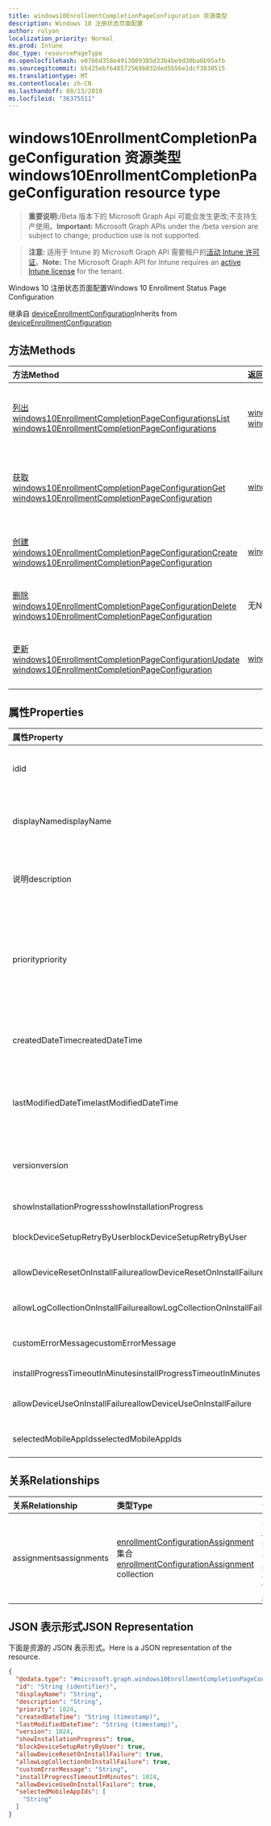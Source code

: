 ```yaml
---
title: windows10EnrollmentCompletionPageConfiguration 资源类型
description: Windows 10 注册状态页面配置
author: rolyon
localization_priority: Normal
ms.prod: Intune
doc_type: resourcePageType
ms.openlocfilehash: e0766d358e4913089385d33b4be9d30ba6b95afb
ms.sourcegitcommit: b5425ebf648572569b032ded5b56e1dcf3830515
ms.translationtype: MT
ms.contentlocale: zh-CN
ms.lasthandoff: 08/13/2019
ms.locfileid: "36375511"
---
```

# <a name="windows10enrollmentcompletionpageconfiguration-resource-type"></a><span data-ttu-id="4ced4-103">windows10EnrollmentCompletionPageConfiguration 资源类型</span><span class="sxs-lookup"><span data-stu-id="4ced4-103">windows10EnrollmentCompletionPageConfiguration resource type</span></span>

> <span data-ttu-id="4ced4-104">**重要说明:**/Beta 版本下的 Microsoft Graph Api 可能会发生更改;不支持生产使用。</span><span class="sxs-lookup"><span data-stu-id="4ced4-104">**Important:** Microsoft Graph APIs under the /beta version are subject to change; production use is not supported.</span></span>

> <span data-ttu-id="4ced4-105">**注意:** 适用于 Intune 的 Microsoft Graph API 需要租户的[活动 Intune 许可证](https://go.microsoft.com/fwlink/?linkid=839381)。</span><span class="sxs-lookup"><span data-stu-id="4ced4-105">**Note:** The Microsoft Graph API for Intune requires an [active Intune license](https://go.microsoft.com/fwlink/?linkid=839381) for the tenant.</span></span>

<span data-ttu-id="4ced4-106">Windows 10 注册状态页面配置</span><span class="sxs-lookup"><span data-stu-id="4ced4-106">Windows 10 Enrollment Status Page Configuration</span></span>


<span data-ttu-id="4ced4-107">继承自 [deviceEnrollmentConfiguration](../resources/intune-onboarding-deviceenrollmentconfiguration.md)</span><span class="sxs-lookup"><span data-stu-id="4ced4-107">Inherits from [deviceEnrollmentConfiguration](../resources/intune-onboarding-deviceenrollmentconfiguration.md)</span></span>

## <a name="methods"></a><span data-ttu-id="4ced4-108">方法</span><span class="sxs-lookup"><span data-stu-id="4ced4-108">Methods</span></span>
|<span data-ttu-id="4ced4-109">方法</span><span class="sxs-lookup"><span data-stu-id="4ced4-109">Method</span></span>|<span data-ttu-id="4ced4-110">返回类型</span><span class="sxs-lookup"><span data-stu-id="4ced4-110">Return Type</span></span>|<span data-ttu-id="4ced4-111">说明</span><span class="sxs-lookup"><span data-stu-id="4ced4-111">Description</span></span>|
|:---|:---|:---|
|[<span data-ttu-id="4ced4-112">列出 windows10EnrollmentCompletionPageConfigurations</span><span class="sxs-lookup"><span data-stu-id="4ced4-112">List windows10EnrollmentCompletionPageConfigurations</span></span>](../api/intune-onboarding-windows10enrollmentcompletionpageconfiguration-list.md)|<span data-ttu-id="4ced4-113">[windows10EnrollmentCompletionPageConfiguration](../resources/intune-onboarding-windows10enrollmentcompletionpageconfiguration.md)集合</span><span class="sxs-lookup"><span data-stu-id="4ced4-113">[windows10EnrollmentCompletionPageConfiguration](../resources/intune-onboarding-windows10enrollmentcompletionpageconfiguration.md) collection</span></span>|<span data-ttu-id="4ced4-114">列出[windows10EnrollmentCompletionPageConfiguration](../resources/intune-onboarding-windows10enrollmentcompletionpageconfiguration.md)对象的属性和关系。</span><span class="sxs-lookup"><span data-stu-id="4ced4-114">List properties and relationships of the [windows10EnrollmentCompletionPageConfiguration](../resources/intune-onboarding-windows10enrollmentcompletionpageconfiguration.md) objects.</span></span>|
|[<span data-ttu-id="4ced4-115">获取 windows10EnrollmentCompletionPageConfiguration</span><span class="sxs-lookup"><span data-stu-id="4ced4-115">Get windows10EnrollmentCompletionPageConfiguration</span></span>](../api/intune-onboarding-windows10enrollmentcompletionpageconfiguration-get.md)|[<span data-ttu-id="4ced4-116">windows10EnrollmentCompletionPageConfiguration</span><span class="sxs-lookup"><span data-stu-id="4ced4-116">windows10EnrollmentCompletionPageConfiguration</span></span>](../resources/intune-onboarding-windows10enrollmentcompletionpageconfiguration.md)|<span data-ttu-id="4ced4-117">读取[windows10EnrollmentCompletionPageConfiguration](../resources/intune-onboarding-windows10enrollmentcompletionpageconfiguration.md)对象的属性和关系。</span><span class="sxs-lookup"><span data-stu-id="4ced4-117">Read properties and relationships of the [windows10EnrollmentCompletionPageConfiguration](../resources/intune-onboarding-windows10enrollmentcompletionpageconfiguration.md) object.</span></span>|
|[<span data-ttu-id="4ced4-118">创建 windows10EnrollmentCompletionPageConfiguration</span><span class="sxs-lookup"><span data-stu-id="4ced4-118">Create windows10EnrollmentCompletionPageConfiguration</span></span>](../api/intune-onboarding-windows10enrollmentcompletionpageconfiguration-create.md)|[<span data-ttu-id="4ced4-119">windows10EnrollmentCompletionPageConfiguration</span><span class="sxs-lookup"><span data-stu-id="4ced4-119">windows10EnrollmentCompletionPageConfiguration</span></span>](../resources/intune-onboarding-windows10enrollmentcompletionpageconfiguration.md)|<span data-ttu-id="4ced4-120">创建新的[windows10EnrollmentCompletionPageConfiguration](../resources/intune-onboarding-windows10enrollmentcompletionpageconfiguration.md)对象。</span><span class="sxs-lookup"><span data-stu-id="4ced4-120">Create a new [windows10EnrollmentCompletionPageConfiguration](../resources/intune-onboarding-windows10enrollmentcompletionpageconfiguration.md) object.</span></span>|
|[<span data-ttu-id="4ced4-121">删除 windows10EnrollmentCompletionPageConfiguration</span><span class="sxs-lookup"><span data-stu-id="4ced4-121">Delete windows10EnrollmentCompletionPageConfiguration</span></span>](../api/intune-onboarding-windows10enrollmentcompletionpageconfiguration-delete.md)|<span data-ttu-id="4ced4-122">无</span><span class="sxs-lookup"><span data-stu-id="4ced4-122">None</span></span>|<span data-ttu-id="4ced4-123">删除[windows10EnrollmentCompletionPageConfiguration](../resources/intune-onboarding-windows10enrollmentcompletionpageconfiguration.md)。</span><span class="sxs-lookup"><span data-stu-id="4ced4-123">Deletes a [windows10EnrollmentCompletionPageConfiguration](../resources/intune-onboarding-windows10enrollmentcompletionpageconfiguration.md).</span></span>|
|[<span data-ttu-id="4ced4-124">更新 windows10EnrollmentCompletionPageConfiguration</span><span class="sxs-lookup"><span data-stu-id="4ced4-124">Update windows10EnrollmentCompletionPageConfiguration</span></span>](../api/intune-onboarding-windows10enrollmentcompletionpageconfiguration-update.md)|[<span data-ttu-id="4ced4-125">windows10EnrollmentCompletionPageConfiguration</span><span class="sxs-lookup"><span data-stu-id="4ced4-125">windows10EnrollmentCompletionPageConfiguration</span></span>](../resources/intune-onboarding-windows10enrollmentcompletionpageconfiguration.md)|<span data-ttu-id="4ced4-126">更新[windows10EnrollmentCompletionPageConfiguration](../resources/intune-onboarding-windows10enrollmentcompletionpageconfiguration.md)对象的属性。</span><span class="sxs-lookup"><span data-stu-id="4ced4-126">Update the properties of a [windows10EnrollmentCompletionPageConfiguration](../resources/intune-onboarding-windows10enrollmentcompletionpageconfiguration.md) object.</span></span>|

## <a name="properties"></a><span data-ttu-id="4ced4-127">属性</span><span class="sxs-lookup"><span data-stu-id="4ced4-127">Properties</span></span>
|<span data-ttu-id="4ced4-128">属性</span><span class="sxs-lookup"><span data-stu-id="4ced4-128">Property</span></span>|<span data-ttu-id="4ced4-129">类型</span><span class="sxs-lookup"><span data-stu-id="4ced4-129">Type</span></span>|<span data-ttu-id="4ced4-130">说明</span><span class="sxs-lookup"><span data-stu-id="4ced4-130">Description</span></span>|
|:---|:---|:---|
|<span data-ttu-id="4ced4-131">id</span><span class="sxs-lookup"><span data-stu-id="4ced4-131">id</span></span>|<span data-ttu-id="4ced4-132">字符串</span><span class="sxs-lookup"><span data-stu-id="4ced4-132">String</span></span>|<span data-ttu-id="4ced4-133">继承自[deviceEnrollmentConfiguration](../resources/intune-onboarding-deviceenrollmentconfiguration.md)的帐户的唯一标识符</span><span class="sxs-lookup"><span data-stu-id="4ced4-133">Unique Identifier for the account Inherited from [deviceEnrollmentConfiguration](../resources/intune-onboarding-deviceenrollmentconfiguration.md)</span></span>|
|<span data-ttu-id="4ced4-134">displayName</span><span class="sxs-lookup"><span data-stu-id="4ced4-134">displayName</span></span>|<span data-ttu-id="4ced4-135">String</span><span class="sxs-lookup"><span data-stu-id="4ced4-135">String</span></span>|<span data-ttu-id="4ced4-136">从[DeviceEnrollmentConfiguration](../resources/intune-onboarding-deviceenrollmentconfiguration.md)继承的设备注册配置的显示名称</span><span class="sxs-lookup"><span data-stu-id="4ced4-136">The display name of the device enrollment configuration Inherited from [deviceEnrollmentConfiguration](../resources/intune-onboarding-deviceenrollmentconfiguration.md)</span></span>|
|<span data-ttu-id="4ced4-137">说明</span><span class="sxs-lookup"><span data-stu-id="4ced4-137">description</span></span>|<span data-ttu-id="4ced4-138">String</span><span class="sxs-lookup"><span data-stu-id="4ced4-138">String</span></span>|<span data-ttu-id="4ced4-139">从[DeviceEnrollmentConfiguration](../resources/intune-onboarding-deviceenrollmentconfiguration.md)继承的设备注册配置的说明</span><span class="sxs-lookup"><span data-stu-id="4ced4-139">The description of the device enrollment configuration Inherited from [deviceEnrollmentConfiguration](../resources/intune-onboarding-deviceenrollmentconfiguration.md)</span></span>|
|<span data-ttu-id="4ced4-140">priority</span><span class="sxs-lookup"><span data-stu-id="4ced4-140">priority</span></span>|<span data-ttu-id="4ced4-141">Int32</span><span class="sxs-lookup"><span data-stu-id="4ced4-141">Int32</span></span>|<span data-ttu-id="4ced4-142">当用户存在于分配有注册配置的多个组中时, 将使用优先级。</span><span class="sxs-lookup"><span data-stu-id="4ced4-142">Priority is used when a user exists in multiple groups that are assigned enrollment configuration.</span></span> <span data-ttu-id="4ced4-143">用户仅限于具有最低优先级值的配置。</span><span class="sxs-lookup"><span data-stu-id="4ced4-143">Users are subject only to the configuration with the lowest priority value.</span></span> <span data-ttu-id="4ced4-144">继承自 [deviceEnrollmentConfiguration](../resources/intune-onboarding-deviceenrollmentconfiguration.md)</span><span class="sxs-lookup"><span data-stu-id="4ced4-144">Inherited from [deviceEnrollmentConfiguration](../resources/intune-onboarding-deviceenrollmentconfiguration.md)</span></span>|
|<span data-ttu-id="4ced4-145">createdDateTime</span><span class="sxs-lookup"><span data-stu-id="4ced4-145">createdDateTime</span></span>|<span data-ttu-id="4ced4-146">DateTimeOffset</span><span class="sxs-lookup"><span data-stu-id="4ced4-146">DateTimeOffset</span></span>|<span data-ttu-id="4ced4-147">从[DeviceEnrollmentConfiguration](../resources/intune-onboarding-deviceenrollmentconfiguration.md)继承的设备注册配置的 UTC 格式的创建日期时间</span><span class="sxs-lookup"><span data-stu-id="4ced4-147">Created date time in UTC of the device enrollment configuration Inherited from [deviceEnrollmentConfiguration](../resources/intune-onboarding-deviceenrollmentconfiguration.md)</span></span>|
|<span data-ttu-id="4ced4-148">lastModifiedDateTime</span><span class="sxs-lookup"><span data-stu-id="4ced4-148">lastModifiedDateTime</span></span>|<span data-ttu-id="4ced4-149">DateTimeOffset</span><span class="sxs-lookup"><span data-stu-id="4ced4-149">DateTimeOffset</span></span>|<span data-ttu-id="4ced4-150">从[DeviceEnrollmentConfiguration](../resources/intune-onboarding-deviceenrollmentconfiguration.md)继承的设备注册配置的 UTC 的上次修改日期时间</span><span class="sxs-lookup"><span data-stu-id="4ced4-150">Last modified date time in UTC of the device enrollment configuration Inherited from [deviceEnrollmentConfiguration](../resources/intune-onboarding-deviceenrollmentconfiguration.md)</span></span>|
|<span data-ttu-id="4ced4-151">version</span><span class="sxs-lookup"><span data-stu-id="4ced4-151">version</span></span>|<span data-ttu-id="4ced4-152">Int32</span><span class="sxs-lookup"><span data-stu-id="4ced4-152">Int32</span></span>|<span data-ttu-id="4ced4-153">继承自[deviceEnrollmentConfiguration](../resources/intune-onboarding-deviceenrollmentconfiguration.md)的设备注册配置的版本</span><span class="sxs-lookup"><span data-stu-id="4ced4-153">The version of the device enrollment configuration Inherited from [deviceEnrollmentConfiguration](../resources/intune-onboarding-deviceenrollmentconfiguration.md)</span></span>|
|<span data-ttu-id="4ced4-154">showInstallationProgress</span><span class="sxs-lookup"><span data-stu-id="4ced4-154">showInstallationProgress</span></span>|<span data-ttu-id="4ced4-155">Boolean</span><span class="sxs-lookup"><span data-stu-id="4ced4-155">Boolean</span></span>|<span data-ttu-id="4ced4-156">显示或隐藏用户的安装进度</span><span class="sxs-lookup"><span data-stu-id="4ced4-156">Show or hide installation progress to user</span></span>|
|<span data-ttu-id="4ced4-157">blockDeviceSetupRetryByUser</span><span class="sxs-lookup"><span data-stu-id="4ced4-157">blockDeviceSetupRetryByUser</span></span>|<span data-ttu-id="4ced4-158">Boolean</span><span class="sxs-lookup"><span data-stu-id="4ced4-158">Boolean</span></span>|<span data-ttu-id="4ced4-159">允许用户在安装失败时重试安装程序</span><span class="sxs-lookup"><span data-stu-id="4ced4-159">Allow the user to retry the setup on installation failure</span></span>|
|<span data-ttu-id="4ced4-160">allowDeviceResetOnInstallFailure</span><span class="sxs-lookup"><span data-stu-id="4ced4-160">allowDeviceResetOnInstallFailure</span></span>|<span data-ttu-id="4ced4-161">Boolean</span><span class="sxs-lookup"><span data-stu-id="4ced4-161">Boolean</span></span>|<span data-ttu-id="4ced4-162">允许或阻止在安装失败时重置设备</span><span class="sxs-lookup"><span data-stu-id="4ced4-162">Allow or block device reset on installation failure</span></span>|
|<span data-ttu-id="4ced4-163">allowLogCollectionOnInstallFailure</span><span class="sxs-lookup"><span data-stu-id="4ced4-163">allowLogCollectionOnInstallFailure</span></span>|<span data-ttu-id="4ced4-164">Boolean</span><span class="sxs-lookup"><span data-stu-id="4ced4-164">Boolean</span></span>|<span data-ttu-id="4ced4-165">在安装失败时允许或阻止日志集合</span><span class="sxs-lookup"><span data-stu-id="4ced4-165">Allow or block log collection on installation failure</span></span>|
|<span data-ttu-id="4ced4-166">customErrorMessage</span><span class="sxs-lookup"><span data-stu-id="4ced4-166">customErrorMessage</span></span>|<span data-ttu-id="4ced4-167">String</span><span class="sxs-lookup"><span data-stu-id="4ced4-167">String</span></span>|<span data-ttu-id="4ced4-168">设置自定义错误消息以在安装失败时显示</span><span class="sxs-lookup"><span data-stu-id="4ced4-168">Set custom error message to show upon installation failure</span></span>|
|<span data-ttu-id="4ced4-169">installProgressTimeoutInMinutes</span><span class="sxs-lookup"><span data-stu-id="4ced4-169">installProgressTimeoutInMinutes</span></span>|<span data-ttu-id="4ced4-170">Int32</span><span class="sxs-lookup"><span data-stu-id="4ced4-170">Int32</span></span>|<span data-ttu-id="4ced4-171">设置安装进度超时 (分钟)</span><span class="sxs-lookup"><span data-stu-id="4ced4-171">Set installation progress timeout in minutes</span></span>|
|<span data-ttu-id="4ced4-172">allowDeviceUseOnInstallFailure</span><span class="sxs-lookup"><span data-stu-id="4ced4-172">allowDeviceUseOnInstallFailure</span></span>|<span data-ttu-id="4ced4-173">Boolean</span><span class="sxs-lookup"><span data-stu-id="4ced4-173">Boolean</span></span>|<span data-ttu-id="4ced4-174">允许用户在安装失败时继续使用设备</span><span class="sxs-lookup"><span data-stu-id="4ced4-174">Allow the user to continue using the device on installation failure</span></span>|
|<span data-ttu-id="4ced4-175">selectedMobileAppIds</span><span class="sxs-lookup"><span data-stu-id="4ced4-175">selectedMobileAppIds</span></span>|<span data-ttu-id="4ced4-176">String collection</span><span class="sxs-lookup"><span data-stu-id="4ced4-176">String collection</span></span>|<span data-ttu-id="4ced4-177">选定的应用程序跟踪安装状态</span><span class="sxs-lookup"><span data-stu-id="4ced4-177">Selected applications to track the installation status</span></span>|

## <a name="relationships"></a><span data-ttu-id="4ced4-178">关系</span><span class="sxs-lookup"><span data-stu-id="4ced4-178">Relationships</span></span>
|<span data-ttu-id="4ced4-179">关系</span><span class="sxs-lookup"><span data-stu-id="4ced4-179">Relationship</span></span>|<span data-ttu-id="4ced4-180">类型</span><span class="sxs-lookup"><span data-stu-id="4ced4-180">Type</span></span>|<span data-ttu-id="4ced4-181">说明</span><span class="sxs-lookup"><span data-stu-id="4ced4-181">Description</span></span>|
|:---|:---|:---|
|<span data-ttu-id="4ced4-182">assignments</span><span class="sxs-lookup"><span data-stu-id="4ced4-182">assignments</span></span>|<span data-ttu-id="4ced4-183">[enrollmentConfigurationAssignment](../resources/intune-onboarding-enrollmentconfigurationassignment.md) 集合</span><span class="sxs-lookup"><span data-stu-id="4ced4-183">[enrollmentConfigurationAssignment](../resources/intune-onboarding-enrollmentconfigurationassignment.md) collection</span></span>|<span data-ttu-id="4ced4-184">从[DeviceEnrollmentConfiguration](../resources/intune-onboarding-deviceenrollmentconfiguration.md)继承的设备配置文件组的组分配列表</span><span class="sxs-lookup"><span data-stu-id="4ced4-184">The list of group assignments for the device configuration profile Inherited from [deviceEnrollmentConfiguration](../resources/intune-onboarding-deviceenrollmentconfiguration.md)</span></span>|

## <a name="json-representation"></a><span data-ttu-id="4ced4-185">JSON 表示形式</span><span class="sxs-lookup"><span data-stu-id="4ced4-185">JSON Representation</span></span>
<span data-ttu-id="4ced4-186">下面是资源的 JSON 表示形式。</span><span class="sxs-lookup"><span data-stu-id="4ced4-186">Here is a JSON representation of the resource.</span></span>
<!-- {
  "blockType": "resource",
  "keyProperty": "id",
  "@odata.type": "microsoft.graph.windows10EnrollmentCompletionPageConfiguration"
}
-->
``` json
{
  "@odata.type": "#microsoft.graph.windows10EnrollmentCompletionPageConfiguration",
  "id": "String (identifier)",
  "displayName": "String",
  "description": "String",
  "priority": 1024,
  "createdDateTime": "String (timestamp)",
  "lastModifiedDateTime": "String (timestamp)",
  "version": 1024,
  "showInstallationProgress": true,
  "blockDeviceSetupRetryByUser": true,
  "allowDeviceResetOnInstallFailure": true,
  "allowLogCollectionOnInstallFailure": true,
  "customErrorMessage": "String",
  "installProgressTimeoutInMinutes": 1024,
  "allowDeviceUseOnInstallFailure": true,
  "selectedMobileAppIds": [
    "String"
  ]
}
```



